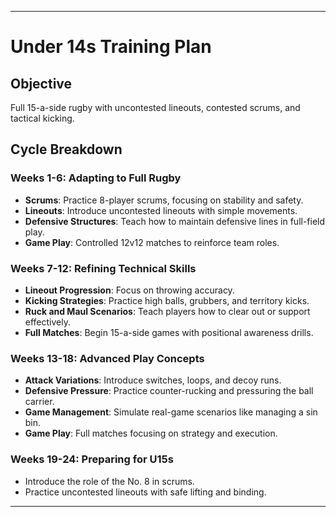 ---

# Under 14s Training Plan

## Objective
Full 15-a-side rugby with uncontested lineouts, contested scrums, and tactical kicking.

## Cycle Breakdown

### Weeks 1-6: Adapting to Full Rugby
- **Scrums**: Practice 8-player scrums, focusing on stability and safety.
- **Lineouts**: Introduce uncontested lineouts with simple movements.
- **Defensive Structures**: Teach how to maintain defensive lines in full-field play.
- **Game Play**: Controlled 12v12 matches to reinforce team roles.

### Weeks 7-12: Refining Technical Skills
- **Lineout Progression**: Focus on throwing accuracy.
- **Kicking Strategies**: Practice high balls, grubbers, and territory kicks.
- **Ruck and Maul Scenarios**: Teach players how to clear out or support effectively.
- **Full Matches**: Begin 15-a-side games with positional awareness drills.

### Weeks 13-18: Advanced Play Concepts
- **Attack Variations**: Introduce switches, loops, and decoy runs.
- **Defensive Pressure**: Practice counter-rucking and pressuring the ball carrier.
- **Game Management**: Simulate real-game scenarios like managing a sin bin.
- **Game Play**: Full matches focusing on strategy and execution.

### Weeks 19-24: Preparing for U15s
- Introduce the role of the No. 8 in scrums.
- Practice uncontested lineouts with safe lifting and binding.

---